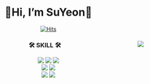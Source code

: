 <div align="center">
  
  # 👋Hi, I’m SuYeon👋
  
[![Hits](https://hits.seeyoufarm.com/api/count/incr/badge.svg?url=https%3A%2F%2Fgithub.com%2Fsuyyeon&count_bg=%23000000&title_bg=%23000000&icon=smugmug.svg&icon_color=%23E7E7E7&title=hits&edge_flat=false)](https://github.com/suyyeon)
  
</div>  
 
 
<div align="center">
  
  <img align="right" src="https://github-readme-stats.vercel.app/api/top-langs/?username=suyyeon&layout=compact&theme=bear"/>
  
  ### 🛠 SKILL 🛠
  <img src="https://img.shields.io/badge/-JAVA-007396?style=flat-square&logo=java&logoColor=white">
  <img src="https://img.shields.io/badge/-C-A8B9CC?style=flat-square&logo=C&logoColor=white">
  <img src="https://img.shields.io/badge/-C++-00599C?style=flat&logo=C%2B%2B"/>
  <br>
  <img src="https://img.shields.io/badge/-Oracle-F80000?style=flat-square&logo=Oracle&logoColor=white"/>
  <img src="https://img.shields.io/badge/-MySQL-4479A1?style=flat-square&logo=MySQL&logoColor=white">
  <br>
  <img src="https://img.shields.io/badge/-HTML5-E34F26?style=flat&logo=HTML5&logoColor=white"/>
  <img src="https://img.shields.io/badge/-CSS3-1572B6?style=flat&logo=CSS3"/>
  
<br>
</div>

